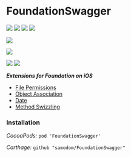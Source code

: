 FoundationSwagger
=================

![](https://img.shields.io/badge/_iOS-8+-lightgrey.svg?style=flat-square)
![](https://img.shields.io/badge/_macOS-10.9+-lightgrey.svg?style=flat-square)
![](https://img.shields.io/badge/_tvOS-9+-lightgrey.svg?style=flat-square)
![](https://img.shields.io/badge/_watchOS-2+-lightgrey.svg?style=flat-square)

![](https://img.shields.io/github/license/samodom/FoundationSwagger.svg?style=flat-square)

![](https://img.shields.io/badge/swift-3-orange.svg?style=flat-square)

![](https://img.shields.io/cocoapods/v/FoundationSwagger.svg?style=flat-square)
![](https://img.shields.io/badge/carthage-compatible-brightgreen.svg?style=flat-square)

***Extensions for Foundation on iOS***

 - [File Permissions](FilePermissions.md)
 - [Object Association](Docs/ObjectAssociation.md)
 - [Date](Docs/Date.md)
 - [Method Swizzling](Docs/MethodSwizzling.md)


### Installation

*CocoaPods:* `pod 'FoundationSwagger'`

*Carthage:* `github "samodom/FoundationSwagger"`


